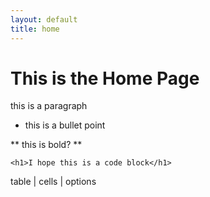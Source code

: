 ```yaml
---
layout: default
title: home
---
```


# This is the Home Page

this is a paragraph

* this is a bullet point

** this is bold? ** 

```
<h1>I hope this is a code block</h1>
```

table | cells | options

